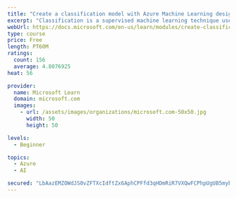 ```yaml
---
title: "Create a classification model with Azure Machine Learning designer"
excerpt: "Classification is a supervised machine learning technique used to predict categories or classes. Learn how to create classification models using Azure Machine Learning designer."
webUrl: https://docs.microsoft.com/en-us/learn/modules/create-classification-model-azure-machine-learning-designer/
type: course
price: Free
length: PT60M
ratings:
  count: 156
  average: 4.8076925
heat: 56

provider:
  name: Microsoft Learn
  domain: microsoft.com
  images:
    - url: /assets/images/organizations/microsoft.com-50x50.jpg
      width: 50
      height: 50

levels:
  - Beginner

topics:
  - Azure
  - AI

secured: "LbAazEMZOWdJS0vZFTXcIdftZx6AphCPFfd3qHDmRiR7VXQwFCPhpUgUB5mybO5cx8FlmWKAVzfmB2p0Zq1qFmy9lr3vGf2f1S/b9GkVCwgs8WZVLz9Y2qsm9UHtGZ/UFR7YGQIEHY2RVt1d+itxCZF7d40GGWVOigGFxgFopCPZlUHrOmOR4PHWLoCQpAuFeGr76WblJvd8cbRfdIN7LNZpEjNlRKzqrGbG4N9eqVXqGedEMbJ3r3GMa/zsftOlueHQAgK6mAChLeMz8s6dBayoUvRGwWVUsRKUOJUOFGryaKUrFNZXPwZv7C3IRRW2NtCIHDl1pnW/upXS/9aqfZS5cBoL9f13WdPXKRGP2caHRe9O8S5wZN4NK47YaNzbOhHIWRgpal9G5DAanOtAsg==;agtcfSeqbfqDqbcdyHBr5g=="
---
```


